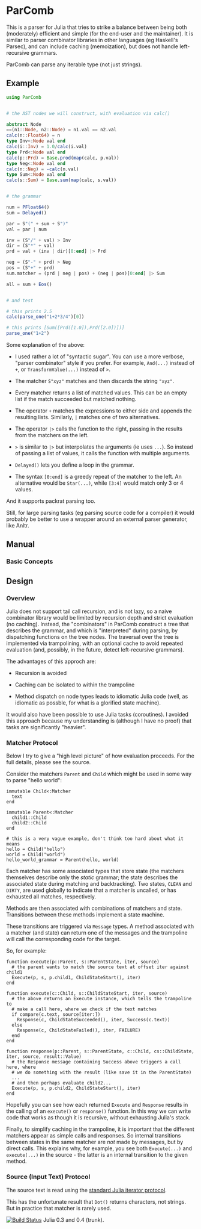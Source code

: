 # ParComb

This is a parser for Julia that tries to strike a balance between being both
(moderately) efficient and simple (for the end-user and the maintainer).  It
is similar to parser combinator libraries in other languages (eg Haskell's
Parsec), and can include caching (memoization), but does not handle
left-recursive grammars.

ParComb can parse any iterable type (not just strings).

## Example

```julia
using ParComb


# the AST nodes we will construct, with evaluation via calc()

abstract Node
==(n1::Node, n2::Node) = n1.val == n2.val
calc(n::Float64) = n
type Inv<:Node val end
calc(i::Inv) = 1.0/calc(i.val)
type Prd<:Node val end
calc(p::Prd) = Base.prod(map(calc, p.val))
type Neg<:Node val end
calc(n::Neg) = -calc(n.val)
type Sum<:Node val end
calc(s::Sum) = Base.sum(map(calc, s.val))


# the grammar

num = PFloat64()
sum = Delayed()

par = S"(" + sum + S")"
val = par | num

inv = (S"/" + val) > Inv
dir = (S"*" + val)
prd = val + (inv | dir)[0:end] |> Prd

neg = (S"-" + prd) > Neg
pos = (S"+" + prd)
sum.matcher = (prd | neg | pos) + (neg | pos)[0:end] |> Sum

all = sum + Eos()


# and test 

# this prints 2.5
calc(parse_one("1+2*3/4")[0])

# this prints [Sum([Prd([1.0]),Prd([2.0])])]
parse_one("1+2")
```

Some explanation of the above:

* I used rather a lot of "syntactic sugar".  You can use a more verbose,
  "parser combinator" style if you prefer.  For example, `And(...)` instead of
  `+`, or `TransformValue(...)` instead of `>`.

* The matcher `S"xyz"` matches and then discards the string `"xyz"`.

* Every matcher returns a list of matched values.  This can be an empty list
  if the match succeeded but matched nothing.

* The operator `+` matches the expressions to either side and appends the
  resulting lists.  Similarly, `|` matches one of two alternatives.

* The operator `|>` calls the function to the right, passing in the results
  from the matchers on the left.

* `>` is similar to `|>` but interpolates the arguments (ie uses `...`).  So
  instead of passing a list of values, it calls the function with multiple
  arguments.

* `Delayed()` lets you define a loop in the grammar.

* The syntax `[0:end]` is a greedy repeat of the matcher to the left.  An
  alternative would be `Star(...)`, while `[3:4]` would match only 3 or 4
  values.

And it supports packrat parsing too.

Still, for large parsing tasks (eg parsing source code for a compiler) it
would probably be better to use a wrapper around an external parser generator,
like Anltr.

## Manual

### Basic Concepts



## Design

### Overview

Julia does not support tail call recursion, and is not lazy, so a naive
combinator library would be limited by recursion depth and strict evaluation
(no caching).  Instead, the "combinators" in ParComb construct a tree
that describes the grammar, and which is "interpreted" during parsing, by
dispatching functions on the tree nodes.  The traversal over the tree is
implemented via trampolining, with an optional cache to avoid repeated
evaluation (and, possibly, in the future, detect left-recursive grammars).

The advantages of this approch are:

  * Recursion is avoided

  * Caching can be isolated to within the trampoline

  * Method dispatch on node types leads to idiomatic Julia code (well,
    as idiomatic as possble, for what is a glorified state machine).

It would also have been possible to use Julia tasks (coroutines).  I avoided
this approach because my understanding is (although I have no proof) that
tasks are significantly "heavier".

### Matcher Protocol

Below I try to give a "high level picture" of how evaluation proceeds.  For
the full details, please see the source.

Consider the matchers `Parent` and `Child` which might be used in some way to
parse "hello world":

```
immutable Child<:Matcher
  text
end

immutable Parent<:Matcher
  child1::Child
  child2::Child  
end

# this is a very vague example, don't think too hard about what it means
hello = Child("hello")
world = Child("world")
hello_world_grammar = Parent(hello, world)
```

Each matcher has some associated types that store state (the matchers
themselves describe only the *static* grammar; the state describes the
associated state during matching and backtracking).  Two states, `CLEAN` and
`DIRTY`, are used globally to indicate that a matcher is uncalled, or has
exhausted all matches, respectively.

Methods are then associated with combinations of matchers and state.
Transitions between these methods implement a state machine.

These transitions are triggered via `Message` types.  A method associated with
a matcher (and state) can return one of the messages and the trampoline will
call the corresponding code for the target.

So, for example:

```
function execute(p::Parent, s::ParentState, iter, source)
  # the parent wants to match the source text at offset iter against child1
  Execute(p, s, p.child1, ChildStateStart(), iter)
end

function execute(c::Child, s::ChildStateStart, iter, source)
  # the above returns an Execute instance, which tells the trampoline to
  # make a call here, where we check if the text matches
  if compare(c.text, source[iter:])
    Response(c, ChildStateSucceeded(), iter, Success(c.text))
  else
    Response(c, ChildStateFailed(), iter, FAILURE)
  end
end

function response(p::Parent, s::ParentState, c::Child, cs::ChildState, iter, source, result::Value)
  # the Response message containing Success above triggers a call here, where
  # we do something with the result (like save it in the ParentState)
  ...
  # and then perhaps evaluate child2...
  Execute(p, s, p.child2, ChildStateStart(), iter)
end
```

Hopefully you can see how each returned `Execute` and `Response` results in
the calling of an `execute()` or `response()` function.  In this way we can
write code that works as though it is recursive, without exhausting Julia's
stack.

Finally, to simplify caching in the trampoline, it is important that the
different matchers appear as simple calls and responses.  So internal
transitions between states in the same matcher are *not* made by messages, but
by direct calls.  This explains why, for example, you see both `Execute(...)`
and `execute(...)` in the source - the latter is an internal transition to the
given method.

### Source (Input Text) Protocol

The source text is read using the [standard Julia iterator
protocol](http://julia.readthedocs.org/en/latest/stdlib/collections/?highlight=iterator).

This has the unfortunate result that `Dot()` returns characters, not strings.
But in practice that matcher is rarely used.

[![Build
Status](https://travis-ci.org/andrewcooke/ParComb.jl.png)](https://travis-ci.org/andrewcooke/ParComb.jl)
Julia 0.3 and 0.4 (trunk).
